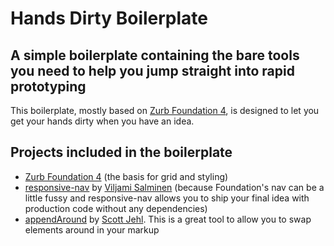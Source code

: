 # Hands Dirty Boilerplate

## A simple boilerplate containing the bare tools you need to help you jump straight into rapid prototyping
This boilerplate, mostly based on [Zurb Foundation 4](http://foundation.zurb.com/), is designed to let you get your hands dirty when you have an idea. 

## Projects included in the boilerplate
* [Zurb Foundation 4](http://foundation.zurb.com/) (the basis for grid and styling)
* [responsive-nav](http://responsive-nav.com) by [Viljami Salminen](http://viljamis.com) (because Foundation's nav can be a little fussy and responsive-nav allows you to ship your final idea with production code without any dependencies)
* [appendAround](http://https://github.com/filamentgroup/AppendAround) by [Scott Jehl](http://scottjehl.com/). This is a great tool to allow you to swap elements around in your markup 
